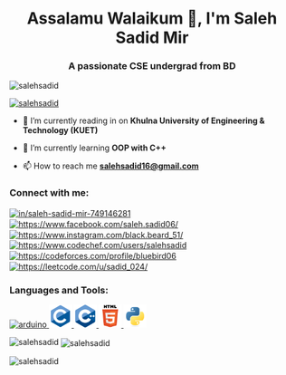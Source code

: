 <h1 align="center">Assalamu Walaikum 👋, I'm Saleh Sadid Mir</h1>
<h3 align="center">A passionate CSE undergrad from BD</h3>

<p align="left"> <img src="https://komarev.com/ghpvc/?username=salehsadid&label=Profile%20views&color=0e75b6&style=flat" alt="salehsadid" /> </p>

<p align="left"> <a href="https://github.com/ryo-ma/github-profile-trophy"><img src="https://github-profile-trophy.vercel.app/?username=salehsadid" alt="salehsadid" /></a> </p>

- 🔭 I’m currently reading in on **Khulna University of Engineering & Technology (KUET)**

- 🌱 I’m currently learning **OOP with C++**

- 📫 How to reach me **salehsadid16@gmail.com**

<h3 align="left">Connect with me:</h3>
<p align="left">
<a href="https://linkedin.com/in/in/saleh-sadid-mir-749146281" target="blank"><img align="center" src="https://raw.githubusercontent.com/rahuldkjain/github-profile-readme-generator/master/src/images/icons/Social/linked-in-alt.svg" alt="in/saleh-sadid-mir-749146281" height="30" width="40" /></a>
<a href="https://fb.com/https://www.facebook.com/saleh.sadid06/" target="blank"><img align="center" src="https://raw.githubusercontent.com/rahuldkjain/github-profile-readme-generator/master/src/images/icons/Social/facebook.svg" alt="https://www.facebook.com/saleh.sadid06/" height="30" width="40" /></a>
<a href="https://instagram.com/https://www.instagram.com/black.beard_51/" target="blank"><img align="center" src="https://raw.githubusercontent.com/rahuldkjain/github-profile-readme-generator/master/src/images/icons/Social/instagram.svg" alt="https://www.instagram.com/black.beard_51/" height="30" width="40" /></a>
<a href="https://www.codechef.com/users/https://www.codechef.com/users/salehsadid" target="blank"><img align="center" src="https://cdn.jsdelivr.net/npm/simple-icons@3.1.0/icons/codechef.svg" alt="https://www.codechef.com/users/salehsadid" height="30" width="40" /></a>
<a href="https://codeforces.com/profile/https://codeforces.com/profile/bluebird06" target="blank"><img align="center" src="https://raw.githubusercontent.com/rahuldkjain/github-profile-readme-generator/master/src/images/icons/Social/codeforces.svg" alt="https://codeforces.com/profile/bluebird06" height="30" width="40" /></a>
<a href="https://www.leetcode.com/https://leetcode.com/u/sadid_024/" target="blank"><img align="center" src="https://raw.githubusercontent.com/rahuldkjain/github-profile-readme-generator/master/src/images/icons/Social/leet-code.svg" alt="https://leetcode.com/u/sadid_024/" height="30" width="40" /></a>
</p>

<h3 align="left">Languages and Tools:</h3>
<p align="left"> <a href="https://www.arduino.cc/" target="_blank" rel="noreferrer"> <img src="https://cdn.worldvectorlogo.com/logos/arduino-1.svg" alt="arduino" width="40" height="40"/> </a> <a href="https://www.cprogramming.com/" target="_blank" rel="noreferrer"> <img src="https://raw.githubusercontent.com/devicons/devicon/master/icons/c/c-original.svg" alt="c" width="40" height="40"/> </a> <a href="https://www.w3schools.com/cpp/" target="_blank" rel="noreferrer"> <img src="https://raw.githubusercontent.com/devicons/devicon/master/icons/cplusplus/cplusplus-original.svg" alt="cplusplus" width="40" height="40"/> </a> <a href="https://www.w3.org/html/" target="_blank" rel="noreferrer"> <img src="https://raw.githubusercontent.com/devicons/devicon/master/icons/html5/html5-original-wordmark.svg" alt="html5" width="40" height="40"/> </a> <a href="https://www.python.org" target="_blank" rel="noreferrer"> <img src="https://raw.githubusercontent.com/devicons/devicon/master/icons/python/python-original.svg" alt="python" width="40" height="40"/> </a> </p>

<p><img align="left" src="https://github-readme-stats.vercel.app/api/top-langs?username=salehsadid&show_icons=true&locale=en&layout=compact" alt="salehsadid" /></p>

<p>&nbsp;<img align="center" src="https://github-readme-stats.vercel.app/api?username=salehsadid&show_icons=true&locale=en" alt="salehsadid" /></p>

<p><img align="center" src="https://github-readme-streak-stats.herokuapp.com/?user=salehsadid&" alt="salehsadid" /></p>
